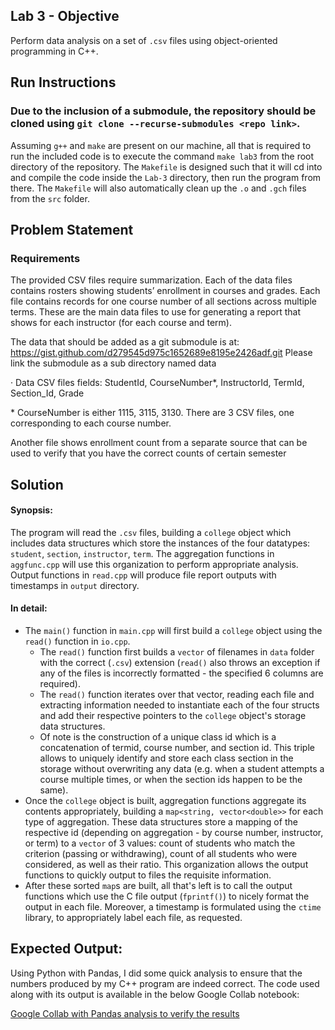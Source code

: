## Lab 3 - Objective

Perform data analysis on a set of `.csv` files using object-oriented programming in C++. 

## Run Instructions

### Due to the inclusion of a submodule, the repository should be cloned using `git clone --recurse-submodules <repo link>`.

Assuming `g++` and `make` are present on our machine, all that is required to run the included code is to execute the command `make lab3` 
from the root directory of the repository. The `Makefile` is designed such that it will cd into and compile the code inside the `Lab-3` directory,
then run the program from there. The `Makefile` will also automatically clean up the `.o` and `.gch` files from the `src` folder.

## Problem Statement

### Requirements
The provided CSV files require summarization. Each of the data files contains rosters showing students’ enrollment in courses and grades. Each file contains records for one course number of all sections across multiple terms. These are the main data files to use for generating a report that shows for each instructor (for each course and term).

The data that should be added as a git submodule is at: https://gist.github.com/d279545d975c1652689e8195e2426adf.git Please link the submodule as a sub directory named data

· Data CSV files fields: StudentId, CourseNumber*, InstructorId, TermId, Section_Id, Grade

\* CourseNumber is either 1115, 3115, 3130. There are 3 CSV files, one corresponding to each course number.

Another file shows enrollment count from a separate source that can be used to verify that you have the correct counts of certain semester

## Solution

#### Synopsis:

The program will read the `.csv` files, building a `college` object which includes data structures which store the instances of the four datatypes: `student`, `section`, `instructor`, `term`. The aggregation functions in `aggfunc.cpp` will use this organization to perform appropriate analysis. Output functions in `read.cpp` will produce file report outputs with timestamps in `output` directory.

#### In detail:
- The `main()` function in `main.cpp` will first build a `college` object using the `read()` function in `io.cpp`.
  - The `read()` function first builds a `vector` of filenames in `data` folder with the correct (`.csv`) extension (`read()` also throws an exception if any of the files is incorrectly formatted - the specified 6 columns are required). 
  - The `read()` function iterates over that vector, reading each file and extracting information needed to instantiate each of the four structs and add their respective pointers to the `college` object's storage data structures.
  - Of note is the construction of a unique class id which is a concatenation of termid, course number, and section id. This triple allows to uniquely identify and store each class section in the storage without overwriting any data (e.g. when a student attempts a course multiple times, or when the section ids happen to be the same).
- Once the `college` object is built, aggregation functions aggregate its contents appropriately, building a `map<string, vector<double>>` for each type of aggregation. These data structures store a mapping of the respective id (depending on aggregation - by course number, instructor, or term) to a `vector` of 3 values: count of students who match the criterion (passing or withdrawing), count of all students who were considered, as well as their ratio. This organization allows the output functions to quickly output to files the requisite information.
- After these sorted `map`s are built, all that's left is to call the output functions which use the C file output (`fprintf()`) to nicely format the output in each file. Moreover, a timestamp is formulated using the `ctime` library, to appropriately label each file, as requested.


## Expected Output:

Using Python with Pandas, I did some quick analysis to ensure that the numbers produced by my C++ program are indeed correct. The code used along with its output is available in the below Google Collab notebook:

[Google Collab with Pandas analysis to verify the results](https://github.com/marcintomala/CISC3142/blob/main/Lab-3/CISC3142_HW3_Verification.ipynb)
